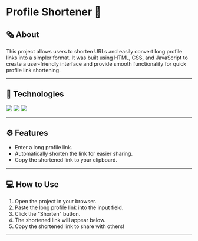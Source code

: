 # Profile Shortener 🔗

## 🗞️ About  
This project allows users to shorten URLs and easily convert long profile links into a simpler format. It was built using HTML, CSS, and JavaScript to create a user-friendly interface and provide smooth functionality for quick profile link shortening.

---

## 🚀 Technologies  
<div>
  <img src="https://img.shields.io/badge/HTML-239120?style=for-the-badge&logo=html5&logoColor=white">
  <img src="https://img.shields.io/badge/CSS-239120?&style=for-the-badge&logo=css3&logoColor=white">
  <img src="https://img.shields.io/badge/JavaScript-F7DF1E?style=for-the-badge&logo=javascript&logoColor=black">
</div>

---

## ⚙️ Features  
- Enter a long profile link.
- Automatically shorten the link for easier sharing.
- Copy the shortened link to your clipboard.
  
---

## 💻 How to Use  
1. Open the project in your browser.  
2. Paste the long profile link into the input field.  
3. Click the "Shorten" button.  
4. The shortened link will appear below.  
5. Copy the shortened link to share with others!

---
